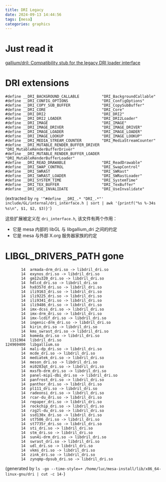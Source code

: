 ```yaml
---
title: DRI Legacy
date: 2024-09-13 14:44:56
tags: [mesa]
categories: graphics
---
```


# Just read it

[gallium/dril: Compatibility stub for the legacy DRI loader interface](https://gitlab.freedesktop.org/mesa/mesa/-/merge_requests/28378)

<!--more-->

# DRI extensions

```
#define __DRI_BACKGROUND_CALLABLE          "DRI_BackgroundCallable"
#define __DRI_CONFIG_OPTIONS               "DRI_ConfigOptions"
#define __DRI_COPY_SUB_BUFFER              "DRI_CopySubBuffer"
#define __DRI_CORE                         "DRI_Core"
#define __DRI_DRI2                         "DRI_DRI2"
#define __DRI_DRI2_LOADER                  "DRI_DRI2Loader"
#define __DRI_IMAGE                        "DRI_IMAGE"
#define __DRI_IMAGE_DRIVER                 "DRI_IMAGE_DRIVER"
#define __DRI_IMAGE_LOADER                 "DRI_IMAGE_LOADER"
#define __DRI_IMAGE_LOOKUP                 "DRI_IMAGE_LOOKUP"
#define __DRI_MEDIA_STREAM_COUNTER         "DRI_MediaStreamCounter"
#define __DRI_MUTABLE_RENDER_BUFFER_DRIVER "DRI_MutableRenderBufferDriver"
#define __DRI_MUTABLE_RENDER_BUFFER_LOADER "DRI_MutableRenderBufferLoader"
#define __DRI_READ_DRAWABLE                "DRI_ReadDrawable"
#define __DRI_SWAP_CONTROL                 "DRI_SwapControl"
#define __DRI_SWRAST                       "DRI_SWRast"
#define __DRI_SWRAST_LOADER                "DRI_SWRastLoader"
#define __DRI_SYSTEM_TIME                  "DRI_SystemTime"
#define __DRI_TEX_BUFFER                   "DRI_TexBuffer"
#define __DRI_USE_INVALIDATE               "DRI_UseInvalidate"
```
(extracted by `rg '^#define __DRI_.* "DRI_.*"' include/GL/internal/dri_interface.h | sort | awk '{printf("%s %-34s %s\n", $1, $2, $3)}'`)

这些扩展被定义在 `dri_interface.h`, 该文件有两个作用：
- 它是 mesa 内部的 libGL 与 libgallium_dri 之间的约定
- 它是 mesa 与外部 X.org 服务器家族的约定

# LIBGL_DRIVERS_PATH gone

```
       14  armada-drm_dri.so -> libdril_dri.so
       14  exynos_dri.so -> libdril_dri.so
       14  gm12u320_dri.so -> libdril_dri.so
       14  hdlcd_dri.so -> libdril_dri.so
       14  hx8357d_dri.so -> libdril_dri.so
       14  ili9163_dri.so -> libdril_dri.so
       14  ili9225_dri.so -> libdril_dri.so
       14  ili9341_dri.so -> libdril_dri.so
       14  ili9486_dri.so -> libdril_dri.so
       14  imx-dcss_dri.so -> libdril_dri.so
       14  imx-drm_dri.so -> libdril_dri.so
       14  imx-lcdif_dri.so -> libdril_dri.so
       14  ingenic-drm_dri.so -> libdril_dri.so
       14  kirin_dri.so -> libdril_dri.so
       14  kms_swrast_dri.so -> libdril_dri.so
       14  komeda_dri.so -> libdril_dri.so
  1151904  libdril_dri.so
124969400  libgallium.so
       14  mali-dp_dri.so -> libdril_dri.so
       14  mcde_dri.so -> libdril_dri.so
       14  mediatek_dri.so -> libdril_dri.so
       14  meson_dri.so -> libdril_dri.so
       14  mi0283qt_dri.so -> libdril_dri.so
       14  mxsfb-drm_dri.so -> libdril_dri.so
       14  panel-mipi-dbi_dri.so -> libdril_dri.so
       14  panfrost_dri.so -> libdril_dri.so
       14  panthor_dri.so -> libdril_dri.so
       14  pl111_dri.so -> libdril_dri.so
       14  radeonsi_dri.so -> libdril_dri.so
       14  rcar-du_dri.so -> libdril_dri.so
       14  repaper_dri.so -> libdril_dri.so
       14  rockchip_dri.so -> libdril_dri.so
       14  rzg2l-du_dri.so -> libdril_dri.so
       14  ssd130x_dri.so -> libdril_dri.so
       14  st7586_dri.so -> libdril_dri.so
       14  st7735r_dri.so -> libdril_dri.so
       14  sti_dri.so -> libdril_dri.so
       14  stm_dri.so -> libdril_dri.so
       14  sun4i-drm_dri.so -> libdril_dri.so
       14  swrast_dri.so -> libdril_dri.so
       14  udl_dri.so -> libdril_dri.so
       14  vkms_dri.so -> libdril_dri.so
       14  zink_dri.so -> libdril_dri.so
       14  zynqmp-dpsub_dri.so -> libdril_dri.so
```
(generated by `ls -go --time-style=+ /home/luc/mesa-install/lib/x86_64-linux-gnu/dri | cut -c 14-`)
